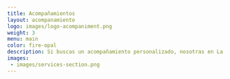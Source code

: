 ```yaml
---
title: Acompañamientos
layout: acompanamiento
logo: images/logo-acompaniment.png
weight: 3
menu: main
color: fire-opal
description: Si buscas un acompañamiento personalizado, nosotras en La Sobremesa diseñamos y facilitamos un proceso de reflexión, aprendizaje y transformación para ti.
images:
 - images/services-section.png
---
```

